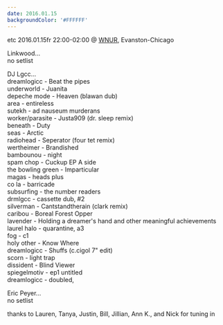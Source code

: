 ```yaml
---
date: 2016.01.15
backgroundColor: '#FFFFFF'
---
```


etc 2016.01.15fr 22:00-02:00 @ [WNUR](http://www.wnur.org/), Evanston-Chicago  

Linkwood...  
no setlist  

DJ Lgcc...  
dreamlogicc - Beat the pipes  
underworld - Juanita  
depeche mode - Heaven (blawan dub)  
area - entireless  
sutekh - ad nauseum murderans  
worker/parasite - Justa909 (dr. sleep remix)  
beneath - Duty  
seas - Arctic  
radiohead - Seperator (four tet remix)  
wertheimer - Brandished  
bambounou - night  
spam chop - Cuckup EP A side  
the bowling green - Imparticular  
magas - heads plus  
co la - barricade  
subsurfing - the number readers  
drmlgcc - cassette dub‚ #2  
silverman - Cantstandtherain (clark remix)  
caribou - Boreal Forest Opper  
lavender - Holding a dreamer's hand and other meaningful achievements  
laurel halo - quarantine, a3  
fog - c1  
holy other - Know Where  
dreamlogicc - Shuffs (c.cigol 7" edit)  
scorn - light trap  
dissident - Blind Viewer  
spiegelmotiv - ep1 untitled  
dreamlogicc - doubled‚  

Eric Peyer...  
no setlist  

thanks to Lauren, Tanya, Justin, Bill, Jillian, Ann K., and Nick for tuning in